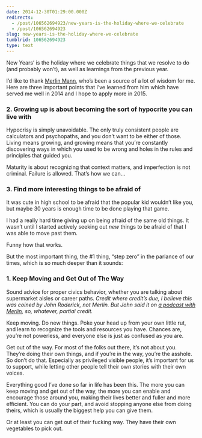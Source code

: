 ```yaml
---
date: 2014-12-30T01:29:00.000Z
redirects:
  - /post/106562694923/new-years-is-the-holiday-where-we-celebrate
  - /post/106562694923
slug: new-years-is-the-holiday-where-we-celebrate
tumblrid: 106562694923
type: text
---
```

<p>New Years’ is the holiday where we celebrate things that we resolve to do (and probably won’t), as well as learnings from the previous year.</p>

<p>I’d like to thank <a href="https://twitter.com/hotdogsladies">Merlin Mann</a>, who’s been a source of a lot of wisdom for me.  Here are three important points that I’ve learned from him which have served me well in 2014 and I hope to apply more in 2015.</p>

<h3>2. Growing up is about becoming the sort of hypocrite you can live with</h3>

<p>Hypocrisy is simply unavoidable.  The only truly consistent people are calculators and psychopaths, and you don’t want to be either of those.  Living means growing, and growing means that you’re constantly discovering ways in which you used to be wrong and holes in the rules and principles that guided you.</p>

<p>Maturity is about recognizing that context matters, and imperfection is not criminal.  Failure is allowed.  That’s how we can…</p>

<h3>3. Find more interesting things to be afraid of</h3>

<p>It was cute in high school to be afraid that the popular kid wouldn’t like you, but maybe 30 years is enough time to be done playing that game.</p>

<p>I had a really hard time giving up on being afraid of the same old things.  It wasn’t until I started actively seeking out <em>new</em> things to be afraid of that I was able to move past them.</p>

<p>Funny how that works.</p>

<p>But the most important thing, the #1 thing, &ldquo;step zero&rdquo; in the parlance of our times, which is so much deeper than it sounds:</p>

<h3>1. Keep Moving and Get Out of The Way</h3>

<p>Sound advice for proper civics behavior, whether you are talking about supermarket aisles or career paths.  <i>Credit where credit’s due, I believe this was coined by John Roderick, not Merlin.  But John said it on <a href="http://www.merlinmann.com/roderick/">a podcast with Merlin</a>, so, whatever, partial credit.</i></p>

<p>Keep moving.  Do new things.  Poke your head up from your own little rut, and learn to recognize the tools and resources you have.  Chances are, you’re not powerless, and everyone else is just as confused as you are.</p>

<p>Get out of the way.  For most of the folks out there, it’s not about you.  They’re doing their own things, and if you’re in the way, you’re the asshole.  So don’t do that.  Especially as privileged visible people, it’s important for us to support, while letting other people tell their own stories with their own voices.</p>

<p>Everything good I’ve done so far in life has been this.  The more you can keep moving and get out of the way, the more you can enable and encourage those around you, making their lives better and fuller and more efficient.  You can do your part, and avoid stopping anyone else from doing theirs, which is usually the biggest help you can give them.</p>

<p>Or at least you can get out of their fucking way.  They have their own vegetables to pick out.</p>

